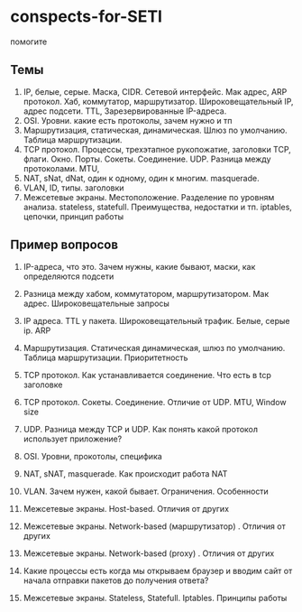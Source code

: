 # conspects-for-SETI

помогите


## Темы
1. IP, белые, серые. Маска, CIDR. Сетевой интерфейс. Мак адрес, ARP протокол. Хаб, коммутатор, маршрутизатор. Широковещательный IP, адрес подсети. TTL, Зарезервированные IP-адреса.
2. OSI. Уровни. какие есть протоколы, зачем нужно и тп
2. Маршрутизация, статическая, динамическая. Шлюз по умолчанию. Таблица маршрутизации.
3. TCP протокол. Процессы, трехэтапное рукопожатие, заголовки TCP, флаги. Окно. Порты. Сокеты. Соединение. UDP. Разница между протоколами. MTU,
4. NAT, sNat, dNat, один к одному, один к многим. masquerade.
5. VLAN, ID, типы. заголовки
6. Межсетевые экраны. Местоположение. Разделение по уровням анализа. stateless, statefull. Преимущества, недостатки и тп. iptables, цепочки, принцип работы


## Пример вопросов
1. IP-адреса, что это. Зачем нужны, какие бывают, маски, как определяются подсети
2. Разница между хабом, коммутатором, маршрутизатором. Мак адрес. Широковещательные запросы
3. IP адреса. TTL у пакета. Широковещательный трафик. Белые, серые ip. ARP
4. Маршрутизация. Статическая динамическая, шлюз по умолчанию. Таблица маршрутизации. Приоритетность
5. TCP протокол. Как устанавливается соединение. Что есть в tcp заголовке
6. TCP протокол. Сокеты. Соединение. Отличие от UDP. MTU, Window size
7. UDP. Разница между TCP и UDP. Как понять какой протокол использует приложение?

8. OSI. Уровни, прокотолы, специфика
9. NAT, sNAT, masquerade. Как происходит работа NAT
10. VLAN. Зачем нужен, какой бывает. Ограничения. Особенности
11. Межсетевые экраны. Host-based. Отличия от других
12. Межсетевые экраны. Network-based (маршрутизатор) . Отличия от других
13. Межсетевые экраны. Network-based (proxy) . Отличия от других
14. Какие процессы есть когда мы открываем браузер и вводим сайт от начала отправки пакетов до получения ответа?
15. Межсетевые экраны. Stateless, Statefull. Iptables. Принципы работы